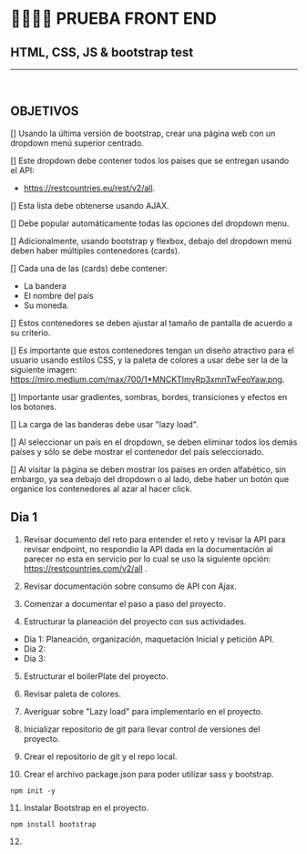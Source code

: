 # 👩‍💻🎌🚩 PRUEBA FRONT END 

## HTML, CSS, JS & bootstrap test

<hr>
<br>

## OBJETIVOS

[] Usando la última versión de bootstrap, crear una página web con un dropdown menú superior centrado.

[] Este dropdown debe contener todos los países que se entregan usando el API: <br>
- https://restcountries.eu/rest/v2/all.

[] Esta lista debe obtenerse usando AJAX.

[] Debe popular automáticamente todas las opciones del dropdown menu.

[] Adicionalmente, usando bootstrap y flexbox, debajo del dropdown menú deben haber múltiples contenedores (cards).

[] Cada una de las (cards) debe contener:
- La bandera
- El nombre del país
- Su moneda.

[] Estos contenedores se deben ajustar al tamaño de pantalla de acuerdo a su criterio. 

[] Es importante que estos contenedores tengan un diseño atractivo para el usuario usando estilos CSS, y la paleta de colores a usar debe ser la de la siguiente imagen: 
https://miro.medium.com/max/700/1*MNCKTImyRp3xmnTwFeoYaw.png. 

[] Importante usar gradientes, sombras, bordes, transiciones y efectos en los botones.

[] La carga de las banderas debe usar "lazy load".

[] Al seleccionar un país en el dropdown, se deben eliminar todos los demás países y sólo se debe mostrar el contenedor del país seleccionado.

[] Al visitar la página se deben mostrar los países en orden alfabético, sin embargo, ya sea debajo del dropdown o al lado, debe haber un botón que organice los contenedores al azar al hacer click.



## Dia 1

1. Revisar documento del reto para entender el reto y revisar la API para revisar endpoint, no respondio la API dada en la documentación al parecer no esta en servicio por lo cual se uso la siguiente opción: https://restcountries.com/v2/all .

2. Revisar documentación sobre consumo de API con Ajax.

3. Comenzar a documentar el paso a paso del proyecto.

4. Estructurar la planeación del proyecto con sus actividades.

* Dia 1: Planeación, organización, maquetación Inicial y petición API.
* Dia 2: 
* Dia 3:

5. Estructurar el boilerPlate del proyecto.

6. Revisar paleta de colores.

7. Averiguar sobre "Lazy load" para implementarlo en el proyecto.

8. Inicializar repositorio de git para llevar control de versiones del proyecto.

9. Crear el repositorio de git y el repo local.

10. Crear el archivo package.json para poder utilizar sass y bootstrap.
 ```
 npm init -y
 ```

11. Instalar Bootstrap en el proyecto.
  ```
  npm install bootstrap
  ```

12. 
